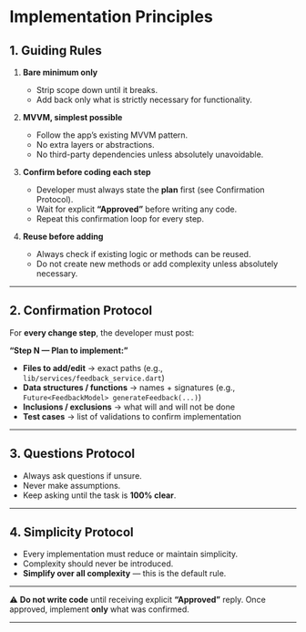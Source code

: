 

# **Implementation Principles**

## 1. **Guiding Rules**

1. **Bare minimum only**

   * Strip scope down until it breaks.
   * Add back only what is strictly necessary for functionality.

2. **MVVM, simplest possible**

   * Follow the app’s existing MVVM pattern.
   * No extra layers or abstractions.
   * No third-party dependencies unless absolutely unavoidable.

3. **Confirm before coding each step**

   * Developer must always state the **plan** first (see Confirmation Protocol).
   * Wait for explicit **“Approved”** before writing any code.
   * Repeat this confirmation loop for every step.

4. **Reuse before adding**

   * Always check if existing logic or methods can be reused.
   * Do not create new methods or add complexity unless absolutely necessary.

---

## 2. **Confirmation Protocol**

For **every change step**, the developer must post:

**“Step N — Plan to implement:”**

* **Files to add/edit** → exact paths (e.g., `lib/services/feedback_service.dart`)
* **Data structures / functions** → names + signatures (e.g., `Future<FeedbackModel> generateFeedback(...)`)
* **Inclusions / exclusions** → what will and will not be done
* **Test cases** → list of validations to confirm implementation

---

## 3. **Questions Protocol**

* Always ask questions if unsure.
* Never make assumptions.
* Keep asking until the task is **100% clear**.

---

## 4. **Simplicity Protocol**

* Every implementation must reduce or maintain simplicity.
* Complexity should never be introduced.
* **Simplify over all complexity** — this is the default rule.

---

⚠️ **Do not write code** until receiving explicit **“Approved”** reply.
Once approved, implement **only** what was confirmed.

---